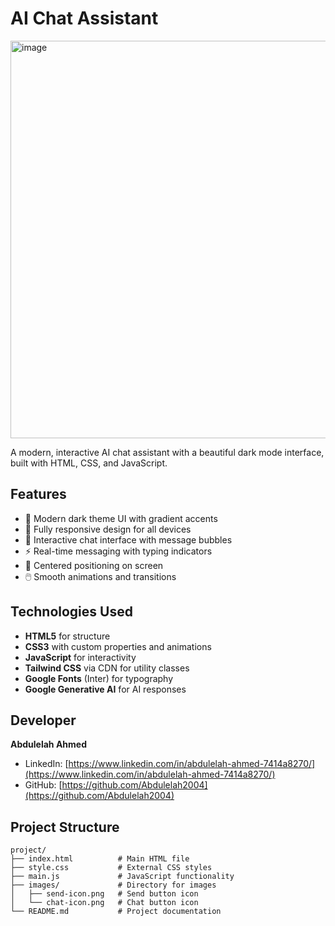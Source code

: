 # AI Chat Assistant
<img width="1366" height="636" alt="image" src="https://github.com/user-attachments/assets/af95cb8e-721f-4d12-b1cb-706362bb1448" />



A modern, interactive AI chat assistant with a beautiful dark mode interface, built with HTML, CSS, and JavaScript.

## Features

- 🎨 Modern dark theme UI with gradient accents
- 📱 Fully responsive design for all devices
- 💬 Interactive chat interface with message bubbles
- ⚡ Real-time messaging with typing indicators
- 🎯 Centered positioning on screen
- 🖱️ Smooth animations and transitions

## Technologies Used

- **HTML5** for structure
- **CSS3** with custom properties and animations
- **JavaScript** for interactivity
- **Tailwind CSS** via CDN for utility classes
- **Google Fonts** (Inter) for typography
- **Google Generative AI** for AI responses

## Developer

**Abdulelah Ahmed**
- LinkedIn: [https://www.linkedin.com/in/abdulelah-ahmed-7414a8270/](https://www.linkedin.com/in/abdulelah-ahmed-7414a8270/)
- GitHub: [https://github.com/Abdulelah2004](https://github.com/Abdulelah2004)

## Project Structure

```
project/
├── index.html          # Main HTML file
├── style.css           # External CSS styles
├── main.js             # JavaScript functionality
├── images/             # Directory for images
│   ├── send-icon.png   # Send button icon
│   └── chat-icon.png   # Chat button icon
└── README.md           # Project documentation
```
